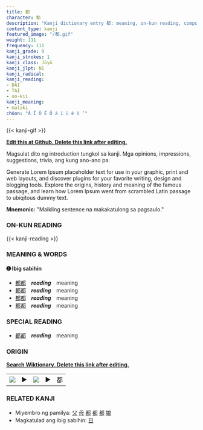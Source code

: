 ```yaml
---
title: 都
character: 都
description: "Kanji dictionary entry 都: meaning, on-kun reading, compounds, origin, related kanji"
content_type: kanji
featured_image: "/都.gif"
weight: 111
frequency: 111
kanji_grade: 9
kanji_strokes: 1
kanji_class: Jōyō
kanji_jlpt: N1
kanji_radical: 
kanji_reading: 
- DAI
- TAI
- oo-kii
kanji_meaning:
- malaki
chōon: "Ā Ī Ū Ē Ō ā ī ū ē ō ’"
---
```

[//]: # (Don't edit the line below. Kanji animated GIF code is automatically generated.)
{{< kanji-gif >}}

[//]: # (Edit below this line.)

**[Edit this at Github. Delete this link after editing.](https://github.com/tim0g/tim/tree/main/content/kanji/都/index.md)**

Magsulat dito ng introduction tungkol sa kanji. Mga opinions, impressions, suggestions, trivia, ang kung ano-ano pa.

Generate Lorem Ipsum placeholder text for use in your graphic, print and web layouts, and discover plugins for your favorite writing, design and blogging tools. Explore the origins, history and meaning of the famous passage, and learn how Lorem Ipsum went from scrambled Latin passage to ubiqitous dummy text.
 
**Mnemonic:** "Maikling sentence na makakatulong sa pagsaulo."

### ON-KUN READING

[//]: # (Don't edit the line below. ON-KUN READING code is automatically generated.)
{{< kanji-reading >}}

### MEANING & WORDS

#### ➊ **Ibig sabihin**
  - [都](../都)[都](../都)　***reading***　meaning
  - [都](../都)[都](../都)　***reading***　meaning
  - [都](../都)[都](../都)　***reading***　meaning
  - [都](../都)[都](../都)　***reading***　meaning

### SPECIAL READING
  - [都](../都)[都](../都)　***reading***　meaning

### ORIGIN

**[Search Wiktionary. Delete this link after editing.](https://wiktionary.org/wiki/都)**
<table class="kanji-table"><tr><td>
<img src="60px-都-bronze.svg.png">
</td><td>▶</td><td>
<img src="60px-都-oracle.svg.png">
</td><td>▶</td>
<td class="kanji-origin">都</td>
</tr></table>

### RELATED KANJI
- Miyembro ng pamilya: [父](../父) [母](../母) [都](../都) [都](../都) [都](../都) [娘](../娘)
- Magkatulad ang ibig sabihin: [日](../日)
